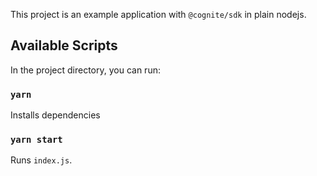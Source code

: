 This project is an example application with `@cognite/sdk` in plain nodejs.

## Available Scripts

In the project directory, you can run:

### `yarn`

Installs dependencies

### `yarn start`

Runs `index.js`.
